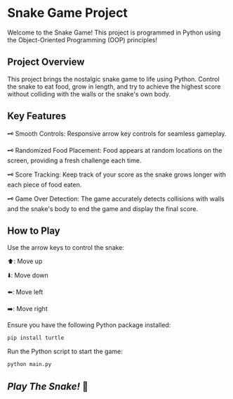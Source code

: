 # Snake Game Project

Welcome to the Snake Game! This project is programmed in Python using the Object-Oriented Programming (OOP) principles!

## Project Overview

This project brings the nostalgic snake game to life using Python. Control the snake to eat food, grow in length, and try to achieve the highest score without colliding with the walls or the snake's own body.

## Key Features

🗝️ Smooth Controls: Responsive arrow key controls for seamless gameplay.

🗝️ Randomized Food Placement: Food appears at random locations on the screen, providing a fresh challenge each time.

🗝️ Score Tracking: Keep track of your score as the snake grows longer with each piece of food eaten.

🗝️ Game Over Detection: The game accurately detects collisions with walls and the snake's body to end the game and display the final score.


## How to Play

Use the arrow keys to control the snake:

⬆️: Move up

⬇️: Move down

⬅️: Move left

➡️: Move right


Ensure you have the following Python package installed:

```bash
pip install turtle
```

Run the Python script to start the game:
```bash
python main.py
```

## *Play The Snake!* 🐍
